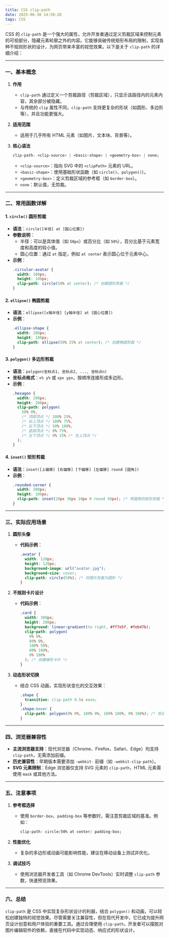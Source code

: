 ```yaml
---
title: CSS clip-path
date: 2025-06-30 14:50:20
tags: CSS
---
```


CSS 的 `clip-path` 是一个强大的属性，允许开发者通过定义剪裁区域来控制元素的可视部分，隐藏元素轮廓之外的内容。它能够突破传统矩形布局的限制，实现各种不规则形状的设计，为网页带来丰富的视觉效果。以下是关于 `clip-path` 的详细介绍：

---

### **一、基本概念**

1. **作用**

   - `clip-path` 通过定义一个剪裁路径（剪裁区域），只显示该路径内的元素内容，其余部分被隐藏。
   - 与传统的 `clip` 属性不同，`clip-path` 支持更复杂的形状（如圆形、多边形等），并且功能更强大。

2. **适用范围**

   - 适用于几乎所有 HTML 元素（如图片、文本块、背景等）。

3. **核心语法**
   ```css
   clip-path: <clip-source> | <basic-shape> | <geometry-box> | none;
   ```
   - `<clip-source>`：指向 SVG 中的 `<clipPath>` 元素的 URL。
   - `<basic-shape>`：使用基础形状函数（如 `circle()`、`polygon()`）。
   - `<geometry-box>`：定义剪裁区域的参考框（如 `border-box`）。
   - `none`：默认值，无剪裁。

---

### **二、常用函数详解**

#### 1. **`circle()` 圆形剪裁**

- **语法**：`circle([半径] at [圆心位置])`
- **参数说明**：
  - 半径：可以是具体值（如 `50px`）或百分比（如 `50%`），百分比基于元素宽度和高度的较小值。
  - 圆心位置：通过 `at` 指定，例如 `at center` 表示圆心位于元素中心。
- **示例**：
  ```css
  .circular-avatar {
    width: 100px;
    height: 100px;
    clip-path: circle(50% at center); /* 创建圆形剪裁 */
  }
  ```

#### 2. **`ellipse()` 椭圆剪裁**

- **语法**：`ellipse([x轴半径] [y轴半径] at [圆心位置])`
- **示例**：
  ```css
  .ellipse-shape {
    width: 200px;
    height: 100px;
    clip-path: ellipse(50% 25% at center); /* 创建椭圆剪裁 */
  }
  ```

#### 3. **`polygon()` 多边形剪裁**

- **语法**：`polygon(坐标点1, 坐标点2, ..., 坐标点n)`
- **坐标点格式**：`x% y%` 或 `xpx ypx`，按顺序连接形成多边形。
- **示例**：
  ```css
  .hexagon {
    width: 200px;
    height: 200px;
    clip-path: polygon(
      50% 0%,
      /* 顶部顶点 */ 100% 25%,
      /* 右上顶点 */ 100% 75%,
      /* 右下顶点 */ 50% 100%,
      /* 底部顶点 */ 0% 75%,
      /* 左下顶点 */ 0% 25% /* 左上顶点 */
    );
  }
  ```

#### 4. **`inset()` 矩形剪裁**

- **语法**：`inset([上偏移] [右偏移] [下偏移] [左偏移] round [圆角])`
- **示例**：
  ```css
  .rounded-corner {
    width: 200px;
    height: 100px;
    clip-path: inset(20px 30px 10px 0 round 50px); /* 带圆角的矩形剪裁 */
  }
  ```

---

### **三、实际应用场景**

1. **圆形头像**

   - **代码示例**：
     ```css
     .avatar {
       width: 120px;
       height: 120px;
       background-image: url("avatar.jpg");
       background-size: cover;
       clip-path: circle(50%); /* 将图片剪裁为圆形 */
     }
     ```

2. **不规则卡片设计**

   - **代码示例**：
     ```css
     .card {
       width: 300px;
       height: 200px;
       background: linear-gradient(to right, #ff7e5f, #feb47b);
       clip-path: polygon(
         0% 0%,
         80% 0%,
         100% 50%,
         80% 100%,
         0% 100%
       ); /* 创建梯形卡片 */
     }
     ```

3. **动态形状切换**
   - 结合 CSS 动画，实现形状变化的交互效果：
     ```css
     .shape {
       transition: clip-path 0.5s ease;
     }
     .shape:hover {
       clip-path: polygon(0% 0%, 100% 0%, 100% 100%, 0% 100%); /* 恢复矩形 */
     }
     ```

---

### **四、浏览器兼容性**

- **主流浏览器支持**：现代浏览器（Chrome、Firefox、Safari、Edge）均支持 `clip-path`，无需添加前缀。
- **历史兼容性**：早期版本需要添加 `-webkit-` 前缀（如 `-webkit-clip-path`）。
- **SVG 元素限制**：Edge 浏览器仅支持 SVG 元素的 `clip-path`，HTML 元素需使用 `mask` 或其他方法。

---

### **五、注意事项**

1. **参考框选择**

   - 使用 `border-box`、`padding-box` 等参数时，需注意剪裁区域的基准。例如：
     ```css
     clip-path: circle(50% at center) padding-box;
     ```

2. **性能优化**

   - 复杂的多边形或动画可能影响性能，建议在移动设备上测试并优化。

3. **调试技巧**
   - 使用浏览器开发者工具（如 Chrome DevTools）实时调整 `clip-path` 参数，快速预览效果。

---

### **六、总结**

`clip-path` 是 CSS 中实现复杂形状设计的利器，结合 `polygon()` 和动画，可以轻松创建独特的视觉效果。尽管需要关注兼容性，但在现代开发中，它已成为提升网页设计创意和用户体验的重要工具。通过合理使用 `clip-path`，开发者可以摆脱对图片编辑软件的依赖，直接在代码中实现动态、响应式的形状设计。
